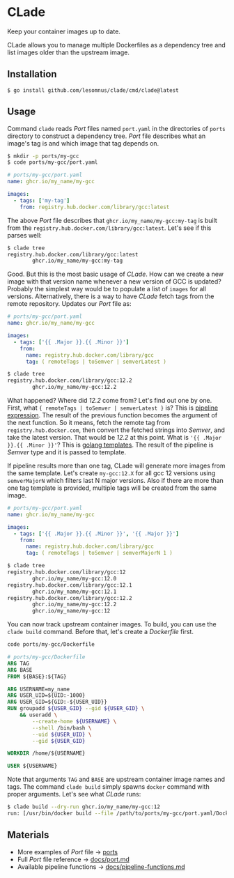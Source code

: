 # CLade

Keep your container images up to date.

CLade allows you to manage multiple Dockerfiles as a dependency tree and list images older than the upstream image.

## Installation

```
$ go install github.com/lesomnus/clade/cmd/clade@latest
```

## Usage

Command `clade` reads *Port* files named `port.yaml` in the directories of `ports` directory to construct a dependency tree. *Port* file describes what an image's tag is and which image that tag depends on.
```sh
$ mkdir -p ports/my-gcc
$ code ports/my-gcc/port.yaml
```

```yaml
# ports/my-gcc/port.yaml
name: ghcr.io/my_name/my-gcc

images:
  - tags: ['my-tag']
    from: registry.hub.docker.com/library/gcc:latest
```

The above *Port* file describes that `ghcr.io/my_name/my-gcc:my-tag` is built from the `registry.hub.docker.com/library/gcc:latest`.
Let's see if this parses well:

```sh
$ clade tree
registry.hub.docker.com/library/gcc:latest
        ghcr.io/my_name/my-gcc:my-tag
```

Good. But this is the most basic usage of *CLade*.
How can we create a new image with that version name whenever a new version of GCC is updated? Probably the simplest way would be to populate a list of `images` for all versions. Alternatively, there is a way to have *CLade* fetch tags from the remote repository. Updates our *Port* file as:

```yaml
# ports/my-gcc/port.yaml
name: ghcr.io/my_name/my-gcc

images:
  - tags: ['{{ .Major }}.{{ .Minor }}']
    from:
      name: registry.hub.docker.com/library/gcc
      tag: ( remoteTags | toSemver | semverLatest )
```

```sh
$ clade tree
registry.hub.docker.com/library/gcc:12.2
        ghcr.io/my_name/my-gcc:12.2
```
What happened? Where did *12.2* come from? Let's find out one by one. First, what `{ remoteTags | toSemver | semverLatest }` is? This is [pipeline expression](pipeline). The result of the previous function becomes the argument of the next function. So it means, fetch the remote tag from `registry.hub.docker.com`, then convert the fetched strings into *Semver*, and take the latest version. That would be *12.2* at this point. What is `'{{ .Major }}.{{ .Minor }}'`? This is [golang templates](https://pkg.go.dev/text/template). The result of the pipeline is *Semver* type and it is passed to template.

If pipeline results more than one tag, CLade will generate more images from the same template. Let's create `my-gcc:12.X` for all gcc 12 versions using `semverMajorN` which filters last N major versions. Also if there are more than one tag template is provided, multiple tags will be created from the same image.


```yaml
# ports/my-gcc/port.yaml
name: ghcr.io/my_name/my-gcc

images:
  - tags: ['{{ .Major }}.{{ .Minor }}', '{{ .Major }}']
    from:
      name: registry.hub.docker.com/library/gcc
      tag: ( remoteTags | toSemver | semverMajorN 1 )
```

```sh
$ clade tree
registry.hub.docker.com/library/gcc:12
        ghcr.io/my_name/my-gcc:12.0
registry.hub.docker.com/library/gcc:12.1
        ghcr.io/my_name/my-gcc:12.1
registry.hub.docker.com/library/gcc:12.2
        ghcr.io/my_name/my-gcc:12.2
        ghcr.io/my_name/my-gcc:12
```

You can now track upstream container images. To build, you can use the `clade build` command. Before that, let's create a *Dockerfile* first.

```sh
code ports/my-gcc/Dockerfile
```

```Dockerfile
# ports/my-gcc/Dockerfile
ARG TAG
ARG BASE
FROM ${BASE}:${TAG}

ARG USERNAME=my_name
ARG USER_UID=${UID:-1000}
ARG USER_GID=${GID:-${USER_UID}}
RUN groupadd ${USER_GID} --gid ${USER_GID} \
	&& useradd \
		--create-home ${USERNAME} \
		--shell /bin/bash \
		--uid ${USER_UID} \
		--gid ${USER_GID}

WORKDIR /home/${USERNAME}

USER ${USERNAME}
```

Note that arguments `TAG` and `BASE` are upstream container image names and tags.
The command `clade build` simply spawns `docker` command with proper arguments.
Let's see what *CLade* runs:
```sh
$ clade build --dry-run ghcr.io/my_name/my-gcc:12
run: [/usr/bin/docker build --file /path/to/ports/my-gcc/port.yaml/Dockerfile --tag ghcr.io/my_name/my-gcc:12.2 --tag ghcr.io/my_name/my-gcc:12 --build-arg BASE=registry.hub.docker.com/library/gcc --build-arg TAG=12.2 /path/to/ports/my-gcc]
```

## Materials

- More examples of *Port* file → [ports](ports)
- Full *Port* file reference → [docs/port.md](docs/port.md)
- Available pipeline functions → [docs/pipeline-functions.md](docs/pipeline-functions.md)
